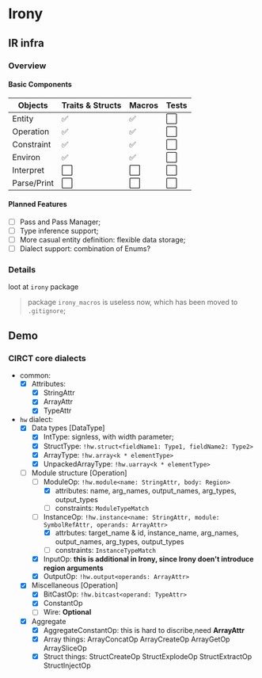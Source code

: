 # Irony

## IR infra

### Overview

#### Basic Components

| Objects     | Traits & Structs     | Macros               | Tests                |
| ----------- | -------------------- | -------------------- | -------------------- |
| Entity      | :white_check_mark:   | :white_check_mark:   | :white_large_square: |
| Operation   | :white_check_mark:   | :white_check_mark:   | :white_large_square: |
| Constraint  | :white_check_mark:   | :white_check_mark:   | :white_large_square: |
| Environ     | :white_check_mark:   | :white_check_mark:   | :white_large_square: |
| Interpret   | :white_large_square: | :white_large_square: | :white_large_square: |
| Parse/Print | :white_large_square: | :white_large_square: | :white_large_square: |

#### Planned Features

- [ ] Pass and Pass Manager;
- [ ] Type inference support;
- [ ] More casual entity definition: flexible data storage;
- [ ] Dialect support: combination of Enums?

### Details

loot at `irony` package

> package `irony_macros` is useless now, which has been moved to `.gitignore`;

## Demo

### CIRCT core dialects

- common:
  - [x] Attributes:
    - [x] StringAttr
    - [x] ArrayAttr
    - [x] TypeAttr
- `hw` dialect:
  - [x] Data types [DataType]
    - [x] IntType: signless, with width parameter;
    - [x] StructType: `!hw.struct<fieldName1: Type1, fieldName2: Type2>`
    - [x] ArrayType: `!hw.array<k * elementType>`
    - [x] UnpackedArrayType: `!hw.uarray<k * elementType>`
  - [ ] Module structure [Operation]
    - [ ] ModuleOp: `!hw.module<name: StringAttr, body: Region>`
      - [x] attributes: name, arg_names, output_names, arg_types, output_types
      - [ ] constraints: `ModuleTypeMatch`
    - [ ] InstanceOp: `!hw.instance<name: StringAttr, module: SymbolRefAttr, operands: ArrayAttr>`
      - [x] attrbutes: target_name & id, instance_name, arg_names, output_names, arg_types, output_types
      - [ ] constraints: `InstanceTypeMatch`
    - [x] InputOp: **this is additional in Irony, since Irony doen't introduce region arguments**
    - [x] OutputOp: `!hw.output<operands: ArrayAttr>`
  - [x] Miscellaneous [Operation]
    - [x] BitCastOp: `!hw.bitcast<operand: TypeAttr>`
    - [x] ConstantOp
    - [ ] Wire: **Optional**
  - [x] Aggregate
    - [x] AggregateConstantOp: this is hard to discribe,need **ArrayAttr**
    - [x] Array things: ArrayConcatOp ArrayCreateOp ArrayGetOp ArraySliceOp
    - [x] Struct things: StructCreateOp StructExplodeOp StructExtractOp StructInjectOp
